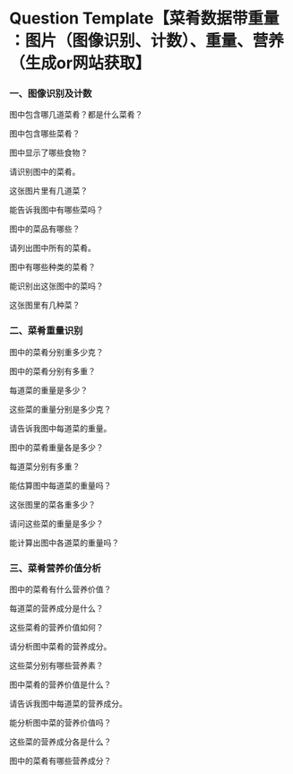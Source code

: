 # Question Template【菜肴数据带重量 ：图片（图像识别、计数）、重量、营养（生成or网站获取】



### 一、图像识别及计数

图中包含哪几道菜肴？都是什么菜肴？

图中包含哪些菜肴？

图中显示了哪些食物？

请识别图中的菜肴。

这张图片里有几道菜？

能告诉我图中有哪些菜吗？

图中的菜品有哪些？

请列出图中所有的菜肴。

图中有哪些种类的菜肴？

能识别出这张图中的菜吗？

这张图里有几种菜？

### 二、菜肴重量识别

图中的菜肴分别重多少克？

图中的菜肴分别有多重？

每道菜的重量是多少？

这些菜的重量分别是多少克？

请告诉我图中每道菜的重量。

图中的菜肴重量各是多少？

每道菜分别有多重？

能估算图中每道菜的重量吗？

这张图里的菜各重多少？

请问这些菜的重量是多少？

能计算出图中各道菜的重量吗？

### 三、菜肴营养价值分析

图中的菜肴有什么营养价值？

每道菜的营养成分是什么？

这些菜肴的营养价值如何？

请分析图中菜肴的营养成分。

这些菜分别有哪些营养素？

图中菜肴的营养价值是什么？

请告诉我图中每道菜的营养成分。

能分析图中菜的营养价值吗？

这些菜的营养成分各是什么？

图中的菜肴有哪些营养成分？